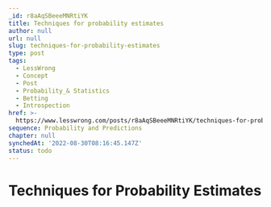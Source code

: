 ```yaml
---
_id: r8aAqSBeeeMNRtiYK
title: Techniques for probability estimates
author: null
url: null
slug: techniques-for-probability-estimates
type: post
tags:
  - LessWrong
  - Concept
  - Post
  - Probability_& Statistics
  - Betting
  - Introspection
href: >-
  https://www.lesswrong.com/posts/r8aAqSBeeeMNRtiYK/techniques-for-probability-estimates
sequence: Probability and Predictions
chapter: null
synchedAt: '2022-08-30T08:16:45.147Z'
status: todo
---
```


# Techniques for Probability Estimates
